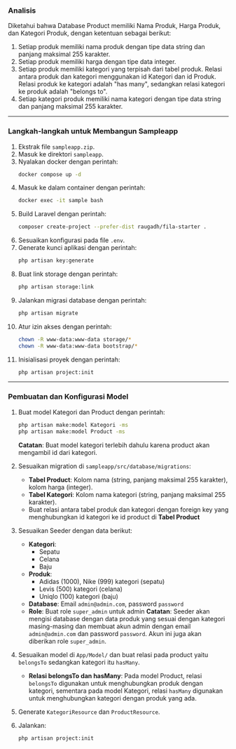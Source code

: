 ### Analisis

Diketahui bahwa Database Product memiliki Nama Produk, Harga Produk, dan Kategori Produk, dengan ketentuan sebagai berikut:
1. Setiap produk memiliki nama produk dengan tipe data string dan panjang maksimal 255 karakter.
2. Setiap produk memiliki harga dengan tipe data integer.
3. Setiap produk memiliki kategori yang terpisah dari tabel produk. Relasi antara produk dan kategori menggunakan id Kategori dan id Produk. Relasi produk ke kategori adalah "has many", sedangkan relasi kategori ke produk adalah "belongs to".
4. Setiap kategori produk memiliki nama kategori dengan tipe data string dan panjang maksimal 255 karakter.

---

### Langkah-langkah untuk Membangun Sampleapp

1. Ekstrak file `sampleapp.zip`.
2. Masuk ke direktori `sampleapp`.
3. Nyalakan docker dengan perintah:
   ```sh
   docker compose up -d 
   ```
4. Masuk ke dalam container dengan perintah:
   ```sh
   docker exec -it sample bash
   ```
5. Build Laravel dengan perintah:
   ```sh
   composer create-project --prefer-dist raugadh/fila-starter .
   ```
6. Sesuaikan konfigurasi pada file `.env`.
7. Generate kunci aplikasi dengan perintah:
   ```sh
   php artisan key:generate
   ```
8. Buat link storage dengan perintah:
   ```sh
   php artisan storage:link
   ```
9. Jalankan migrasi database dengan perintah:
   ```sh
   php artisan migrate
   ```
10. Atur izin akses dengan perintah:
    ```sh
    chown -R www-data:www-data storage/*
    chown -R www-data:www-data bootstrap/*
    ```
11. Inisialisasi proyek dengan perintah:
    ```sh
    php artisan project:init
    ```

---

### Pembuatan dan Konfigurasi Model

1. Buat model Kategori dan Product dengan perintah:
   ```sh
   php artisan make:model Kategori -ms
   php artisan make:model Product -ms
   ```
   **Catatan**: Buat model kategori terlebih dahulu karena product akan mengambil id dari kategori.

2. Sesuaikan migration di `sampleapp/src/database/migrations`:
   - **Tabel Product**: Kolom nama (string, panjang maksimal 255 karakter), kolom harga (integer).
   - **Tabel Kategori**: Kolom nama kategori (string, panjang maksimal 255 karakter).
   - Buat relasi antara tabel produk dan kategori dengan foreign key yang menghubungkan id kategori ke id product di **Tabel Product**

3. Sesuaikan Seeder dengan data berikut:
   - **Kategori**:
     - Sepatu
     - Celana
     - Baju
   - **Produk**:
     - Adidas (1000), Nike (999) kategori (sepatu)
     - Levis (500) kategori (celana)
     - Uniqlo (100) kategori (baju)
   - **Database**: Email `admin@admin.com`, password `password`
   - **Role**: Buat role `super_admin` untuk admin
      **Catatan**: Seeder akan mengisi database dengan data produk yang sesuai dengan kategori masing-masing dan membuat akun admin dengan email `admin@admin.com` dan password `password`. Akun ini juga akan diberikan role `super_admin`.

4. Sesuaikan model di `App/Model/` dan buat relasi pada product yaitu `belongsTo` sedangkan kategori itu `hasMany`.
   - **Relasi belongsTo dan hasMany**: Pada model Product, relasi `belongsTo` digunakan untuk menghubungkan produk dengan kategori, sementara pada model Kategori, relasi `hasMany` digunakan untuk menghubungkan kategori dengan produk yang ada.

5. Generate `KategoriResource` dan `ProductResource`.

6. Jalankan:
   ```sh
   php artisan project:init
   ```